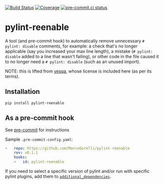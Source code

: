 [![Build Status](https://github.com/MarcoGorelli/pylint-reenable/workflows/tox/badge.svg)](https://github.com/MarcoGorelli/auto-walrus/actions?workflow=tox)
[![Coverage](https://codecov.io/gh/MarcoGorelli/auto-walrus/branch/main/graph/badge.svg)](https://codecov.io/gh/MarcoGorelli/auto-walrus)
[![pre-commit.ci status](https://results.pre-commit.ci/badge/github/MarcoGorelli/pylint-reenable/main.svg)](https://results.pre-commit.ci/latest/github/MarcoGorelli/pylint-reenable/main)


pylint-reenable
===============

A tool (and pre-commit hook) to automatically remove unnecessary `# pylint: disable`
comments, for example: a check that's no longer applicable (say you increased your
max line length), a mistake (`# pylint: disable` added to a line that wasn't failing),
or other code in the file caused it to no longer need a `# pylint: disable` (such as an unused import).

NOTE: this is lifted from [yesqa](https://github.com/asottile/yesqa), whose license is included here (as per its terms).

## Installation

```
pip install pylint-reenable
```

## As a pre-commit hook

See [pre-commit](https://github.com/pre-commit/pre-commit) for instructions

Sample `.pre-commit-config.yaml`:

```yaml
-   repo: https://github.com/MarcoGorelli/pylint-reenable
    rev: v0.1.1
    hooks:
    -   id: pylint-reenable
```

If you need to select a specific version of pylint and/or run with specific
pylint plugins, add them to [`additional_dependencies`][0].

[0]: http://pre-commit.com/#pre-commit-configyaml---hooks
